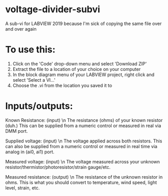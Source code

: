 # voltage-divider-subvi
A sub-vi for LABVIEW 2019 because I'm sick of copying the same file over and over again

# To use this:
1. Click on the 'Code' drop-down menu and select 'Download ZIP'
2. Extract the file to a location of your choice on your computer
3. In the block diagram menu of your LABVIEW project, right click and select 'Select a VI...'
4. Choose the .vi from the location you saved it to

# Inputs/outputs:
Known Resistance: (input) \n
The resistance (ohms) of your known resistor (duh.) This can be supplied from a numeric control or measured in real via DMM port.

Supplied voltage: (input) \n
The voltage applied across both resistors. This can also be supplied from a numeric control or measured in real time via analog in (ai0, ai1) port.

Measured voltage: (input) \n
The voltage measured across your unknown resistor/thermistor/photoresistor/strain gauge/etc.

Measured resistance: (output) \n
The resistance of the unknown resistor in ohms. This is what you should convert to temperature, wind speed, light level, strain, etc.
